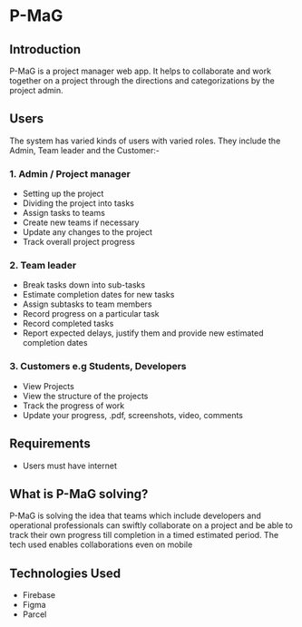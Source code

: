 # P-MaG
## Introduction
P-MaG is a project manager web app. It helps to collaborate and work together on a project 
through the directions and categorizations by the project admin. 

## Users
The system has varied kinds of users with varied roles. They include the Admin, Team leader and the Customer:-
### 1. Admin / Project manager
- Setting up the project
- Dividing the project into tasks
- Assign tasks to teams
- Create new teams if necessary
- Update any changes to the project
- Track overall project progress

### 2. Team leader 
- Break tasks down into sub-tasks
- Estimate completion dates for new tasks
- Assign subtasks to team members
- Record progress on a particular task
- Record completed tasks
- Report expected delays, justify them and provide new estimated completion dates

### 3. Customers e.g Students, Developers
- View Projects
- View the structure of the projects
- Track the progress of work
- Update your progress, .pdf, screenshots, video, comments  

## Requirements
- Users must have internet

## What is P-MaG solving?
P-MaG is solving the idea that teams which include developers and operational professionals can swiftly collaborate on a project and be able to track their own progress till completion in a timed estimated period.
The tech used enables collaborations even on mobile
## Technologies Used
- Firebase
- Figma 
- Parcel
